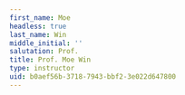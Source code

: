```yaml
---
first_name: Moe
headless: true
last_name: Win
middle_initial: ''
salutation: Prof.
title: Prof. Moe Win
type: instructor
uid: b0aef56b-3718-7943-bbf2-3e022d647800
---
```


